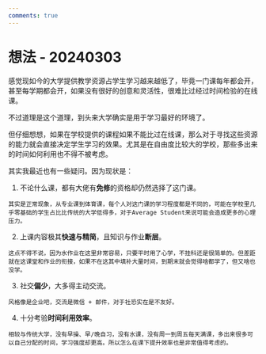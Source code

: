 ```yaml
---
comments: true
---
```


# 想法 - 20240303

感觉现如今的大学提供教学资源占学生学习越来越低了，毕竟一门课每年都会开，甚至每学期都会开，如果没有很好的创意和灵活性，很难比过经过时间检验的在线课。

不过道理是这个道理，到头来大学确实是用于学习最好的环境了。

但仔细想想，如果在学校提供的课程如果不能比过在线课，那么对于寻找这些资源的能力就会直接决定学生学习的效果。尤其是在自由度比较大的学校，那些多出来的时间如何利用也不得不被考虑。

其实我最近也有一些疑问。因为现状是：

  1. 不论什么课，都有大佬有**免修**的资格却仍然选择了这门课。

    其实是正常现象，从专业课到体育课，每个人对这门课的学习程度都是不同的，可能在学校里几乎零基础的学生占比比传统的大学低得多，对于Average Student来说可能会造成更多的心理压力。

  2. 上课内容极其**快速与精简**，且知识与作业**断层**。

    这点不得不说，因为水作业在这里非常容易，只要平时用了心学，不挂科还是很简单的。但差距就在这课堂和作业的衔接，如果不在这其中填补大量时间，到期末就会觉得啥都学了，但又啥也没学。

  3. 社交**偏少**，大多得主动交流。

    风格像是企业吧，交流是微信 + 邮件，对于社恐实在是不友好。

  4. 十分考验**时间利用效率**。

    相较与传统大学，没有早操、早/晚自习，没有水课，没有周一到周五每天满课，多出来很多可以自己分配的时间，学习强度却更高。所以怎么在课下提升效率也是非常值得考虑的。